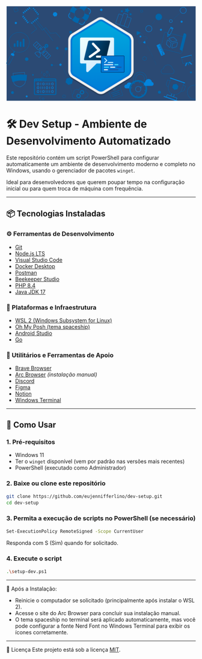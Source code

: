![preview](./docs/powershell-social.png)

# 🛠️ Dev Setup - Ambiente de Desenvolvimento Automatizado

Este repositório contém um script PowerShell para configurar automaticamente um ambiente de desenvolvimento moderno e completo no Windows, usando o gerenciador de pacotes `winget`.

Ideal para desenvolvedores que querem poupar tempo na configuração inicial ou para quem troca de máquina com frequência.

---

## 📦 Tecnologias Instaladas

### ⚙️ Ferramentas de Desenvolvimento

- [Git](https://git-scm.com/)
- [Node.js LTS](https://nodejs.org/)
- [Visual Studio Code](https://code.visualstudio.com/)
- [Docker Desktop](https://www.docker.com/products/docker-desktop)
- [Postman](https://www.postman.com/)
- [Beekeeper Studio](https://www.beekeeperstudio.io/)
- [PHP 8.4](https://www.php.net/)
- [Java JDK 17](https://adoptium.net/temurin/releases/?version=17)

### 🧱 Plataformas e Infraestrutura

- [WSL 2 (Windows Subsystem for Linux)](https://learn.microsoft.com/windows/wsl/)
- [Oh My Posh (tema spaceship)](https://ohmyposh.dev/)
- [Android Studio](https://developer.android.com/studio)
- [Go](https://go.dev/)

### 🧰 Utilitários e Ferramentas de Apoio

- [Brave Browser](https://brave.com/)
- [Arc Browser](https://arc.net/) _(instalação manual)_
- [Discord](https://discord.com/)
- [Figma](https://www.figma.com/)
- [Notion](https://www.notion.so/)
- [Windows Terminal](https://aka.ms/terminal)

---

## 🚀 Como Usar

### 1. Pré-requisitos

- Windows 11
- Ter o `winget` disponível (vem por padrão nas versões mais recentes)
- PowerShell (executado como Administrador)

### 2. Baixe ou clone este repositório

```bash
git clone https://github.com/eujennifferlino/dev-setup.git
cd dev-setup
```

### 3. Permita a execução de scripts no PowerShell (se necessário)

```bash
Set-ExecutionPolicy RemoteSigned -Scope CurrentUser
```

Responda com S (Sim) quando for solicitado.

### 4. Execute o script

```bash
.\setup-dev.ps1
```

---

🔄 Após a Instalação:

- Reinicie o computador se solicitado (principalmente após instalar o WSL 2).
- Acesse o site do Arc Browser para concluir sua instalação manual.
- O tema spaceship no terminal será aplicado automaticamente, mas você pode configurar a fonte Nerd Font no Windows Terminal para exibir os ícones corretamente.

---

📄 Licença
Este projeto está sob a licença [MIT](./LICENSE).
